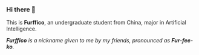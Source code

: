 ### Hi there 👋

This is **Furffico**, an undergraduate student from China, major in Artificial Intelligence.

***Furffico** is a nickname given to me by my friends, pronounced as **Fur-fee-ko**.*

<!--

- 🔭 I’m currently working on ...
- 🌱 I’m currently learning ...
- 👯 I’m looking to collaborate on ...
- 🤔 I’m looking for help with ...
- 💬 Ask me about ...
- 📫 How to reach me: ...
- 😄 Pronouns: ...
- ⚡ Fun fact: ...

-->

